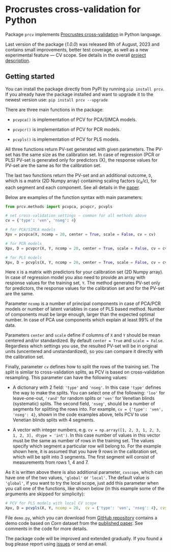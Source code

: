 # Procrustes cross-validation for Python

Package `prcv` implements [Procrustes cross-validation](https://github.com/svkucheryavski/pcv) in Python language.

Last version of the package (*1.0.0*) was released 8th of August, 2023 and contains small improvements, better test coverage, as well as a new experimental feature — CV scope. See details in the overall [project description](https://github.com/svkucheryavski/pcv).

## Getting started

You can install the package directly from PyPI by running `pip install prcv`. If you already have the package installed and want to upgrade it to the newest version use: `pip install prcv --upgrade`

There are three main functions in the package:

* `pcvpca()` is implementation of PCV for PCA/SIMCA models.

* `pcvpcr()` is implementation of PCV for PCR models.

* `pcvpls()` is implementation of PCV for PLS models.

All three functions return PV-set generated with given parameters. The PV-set has the same size as the calibration set. In case of regression (PCR or PLS) PV-set is generated only for predictors (X), the response values for PV-set are the same as for the calibration set.

The last two functions return the PV-set and an additional outcome, `D`, which is a matrix (2D Numpy array) containing scaling factors ($c_k/c$), for each segment and each component. See all details in the [paper](https://doi.org/10.1016/j.aca.2023.341096).

Below are examples of the function syntax with main parameters:

```python
from prcv.methods import pcvpca, pcvpcr, pcvpls

# set cross-validation settings — common for all methods above
cv = {'type': 'ven', 'nseg': 4}

# for PCA/SIMCA models
Xpv = pcvpca(X, ncomp = 20, center = True, scale = False, cv = cv)

# for PCR models
Xpv, D = pcvpcr(X, Y, ncomp = 20, center = True, scale = False, cv = cv)

# for PLS models
Xpv, D = pcvpls(X, Y, ncomp = 20, center = True, scale = False, cv = cv)
```

Here `X` is a matrix with predictors for your calibration set (2D Numpy array). In case of regression model you also need to provide an array with response values for the training set, `Y`. The method generates PV-set only for predictors, the response values for the calibration set and for the PV-set are the same.

Parameter `ncomp` is a number of principal components in case of PCA/PCR models or number of latent variables in case of PLS based method. Number of components must be large enough, larger than the expected optimal number. In case of PCA use components which explain at least 99% of the data.

Parameters `center` and `scale` define if columns of `X` and `Y` should be mean centered and/or standardized. By default `center = True` and `scale = False`. Regardless which settings you use, the resulted PV-set will be in original units (uncentered and unstandardized), so you can compare it directly with the calibration set.

Finally, parameter `cv` defines how to split the rows of the training set. The split is similar to cross-validation splits, as PCV is based on cross-validation resampling. This parameter can have the following values:

* A dictionary with 2 field: `'type'` and `'nseg'`. In this case `'type'` defines the way to make the splits. You can select one of the following: `'loo'` for leave-one-out, `'rand'` for random splits or `'ven'` for Venetian blinds (systematic) splits. The second field, `'nseg'`, should be a number of segments for splitting the rows into. For example, `cv = {'type': 'ven', 'nseg': 4}`, shown in the code examples above, tells PCV to use Venetian blinds splits with 4 segments.

* A vector with integer numbers, e.g. `cv = np.array([1, 2, 3, 1, 2, 3, 1, 2, 3], dtype = 'int')`. In this case number of values in this vector must be the same as number of rows in the training set. The values specify which segment a particular row will belong to. For the example shown here, it is assumed that you have 9 rows in the calibration set, which will be split into 3 segments. The first segment will consist of measurements from rows 1, 4 and 7.

As it is written above there is also additional parameter, `cvscope`, which can have one of the two values, `'global'` or `'local'`. The default value is `'global'`, if you want to try the local scope, just add this parameter when you call one of the functions, like shown below (in this example some of the arguments are skipped for simplicity):

```r
# PCV for PLS models with local CV scope
Xpv, D = pcvpls(X, Y, ncomp = 20,  cv = {'type': 'ven', 'nseg': 4}, cvscope = 'local')
```

File `demo.py`, which you can download from [GitHub repository](https://github.com/svkucheryavski/pcv/Python) contains a demo code based on *Corn* dataset from the [published paper](https://doi.org/10.1016/j.aca.2023.341096). See comments in the code for more details.

The package code will be improved and extended gradually. If you found a bug please report using [issues](https://github.com/svkucheryavski/pcv/issues) or send an email.


